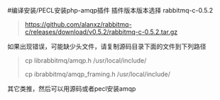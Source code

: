 #编译安装/PECL安装php-amqp插件
插件版本版本选择
rabbitmq-c-0.5.2

> https://github.com/alanxz/rabbitmq-c/releases/download/v0.5.2/rabbitmq-c-0.5.2.tar.gz

如果出现错误，可能缺少头文件，请复制源码目录下面的文件到下列路径

> cp librabbitmq/amqp.h /usr/local/include/
> 
> cp ibrabbitmq/amqp_framing.h /usr/local/include/

其它类推，然后可以用源码或者pecl安装amqp
